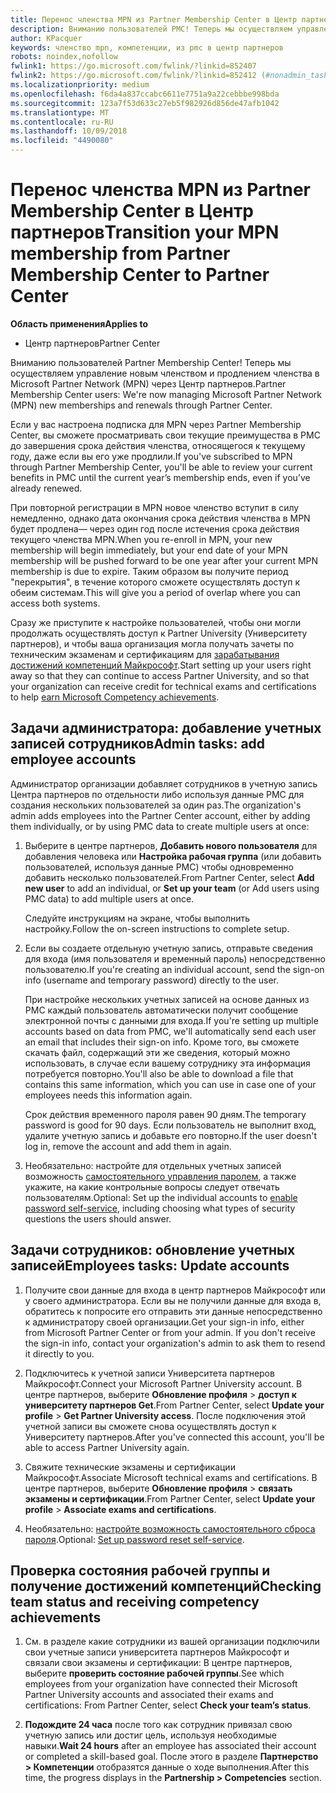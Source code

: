 ```yaml
---
title: Перенос членства MPN из Partner Membership Center в Центр партнеров
description: Вниманию пользователей PMC! Теперь мы осуществляем управление членством MPN через Центр партнеров. Вот, что нужно сделать.
author: KPacquer
keywords: членство mpn, компетенции, из pmc в центр партнеров
robots: noindex,nofollow
fwlink1: https://go.microsoft.com/fwlink/?linkid=852407
fwlink2: https://go.microsoft.com/fwlink/?linkid=852412 (#nonadmin_tasks)
ms.localizationpriority: medium
ms.openlocfilehash: f6da4a837ccabc6611e7751a9a22cebbbe998bda
ms.sourcegitcommit: 123a7f53d633c27eb5f982926d856de47afb1042
ms.translationtype: MT
ms.contentlocale: ru-RU
ms.lasthandoff: 10/09/2018
ms.locfileid: "4490080"
---
```

# <a name="transition-your-mpn-membership-from-partner-membership-center-to-partner-center"></a><span data-ttu-id="517f4-105">Перенос членства MPN из Partner Membership Center в Центр партнеров</span><span class="sxs-lookup"><span data-stu-id="517f4-105">Transition your MPN membership from Partner Membership Center to Partner Center</span></span>

**<span data-ttu-id="517f4-106">Область применения</span><span class="sxs-lookup"><span data-stu-id="517f4-106">Applies to</span></span>**
-  <span data-ttu-id="517f4-107">Центр партнеров</span><span class="sxs-lookup"><span data-stu-id="517f4-107">Partner Center</span></span>

<span data-ttu-id="517f4-108">Вниманию пользователей Partner Membership Center! Теперь мы осуществляем управление новым членством и продлением членства в Microsoft Partner Network (MPN) через Центр партнеров.</span><span class="sxs-lookup"><span data-stu-id="517f4-108">Partner Membership Center users: We're now managing Microsoft Partner Network (MPN) new memberships and renewals through Partner Center.</span></span>  

<span data-ttu-id="517f4-109">Если у вас настроена подписка для MPN через Partner Membership Center, вы сможете просматривать свои текущие преимущества в PMC до завершения срока действия членства, относящегося к текущему году, даже если вы его уже продлили.</span><span class="sxs-lookup"><span data-stu-id="517f4-109">If you've subscribed to MPN through Partner Membership Center, you'll be able to review your current benefits in PMC until the current year’s membership ends, even if you’ve already renewed.</span></span> 

<span data-ttu-id="517f4-110">При повторной регистрации в MPN новое членство вступит в силу немедленно, однако дата окончания срока действия членства в MPN будет продлена— через один год после истечения срока действия текущего членства MPN.</span><span class="sxs-lookup"><span data-stu-id="517f4-110">When you re-enroll in MPN, your new membership will begin immediately, but your end date of your MPN membership will be pushed forward to be one year after your current MPN membership is due to expire.</span></span> <span data-ttu-id="517f4-111">Таким образом вы получите период "перекрытия", в течение которого сможете осуществлять доступ к обеим системам.</span><span class="sxs-lookup"><span data-stu-id="517f4-111">This will give you a period of overlap where you can access both systems.</span></span>

<span data-ttu-id="517f4-112">Сразу же приступите к настройке пользователей, чтобы они могли продолжать осуществлять доступ к Partner University (Университету партнеров), и чтобы ваша организация могла получать зачеты по техническим экзаменам и сертификациям для [зарабатывания достижений компетенций Майкрософт](competencies.md).</span><span class="sxs-lookup"><span data-stu-id="517f4-112">Start setting up your users right away so that they can continue to access Partner University, and so that your organization can receive credit for technical exams and certifications to help [earn Microsoft Competency achievements](competencies.md).</span></span> 

## <a name="admin-tasks-add-employee-accounts"></a><span data-ttu-id="517f4-113">Задачи администратора: добавление учетных записей сотрудников</span><span class="sxs-lookup"><span data-stu-id="517f4-113">Admin tasks: add employee accounts</span></span>

<span data-ttu-id="517f4-114">Администратор организации добавляет сотрудников в учетную запись Центра партнеров по отдельности либо используя данные PMC для создания нескольких пользователей за один раз.</span><span class="sxs-lookup"><span data-stu-id="517f4-114">The organization's admin adds employees into the Partner Center account, either by adding them individually, or by using PMC data to create multiple users at once:</span></span>

1.  <span data-ttu-id="517f4-115">Выберите в центре партнеров, **Добавить нового пользователя** для добавления человека или **Настройка рабочая группа** (или добавить пользователей, используя данные PMC) чтобы одновременно добавить несколько пользователей.</span><span class="sxs-lookup"><span data-stu-id="517f4-115">From Partner Center, select **Add new user** to add an individual, or **Set up your team** (or Add users using PMC data) to add multiple users at once.</span></span>
    
    <span data-ttu-id="517f4-116">Следуйте инструкциям на экране, чтобы выполнить настройку.</span><span class="sxs-lookup"><span data-stu-id="517f4-116">Follow the on-screen instructions to complete setup.</span></span>

2.  <span data-ttu-id="517f4-117">Если вы создаете отдельную учетную запись, отправьте сведения для входа (имя пользователя и временный пароль) непосредственно пользователю.</span><span class="sxs-lookup"><span data-stu-id="517f4-117">If you're creating an individual account, send the sign-on info (username and temporary password) directly to the user.</span></span>

    <span data-ttu-id="517f4-118">При настройке нескольких учетных записей на основе данных из PMC каждый пользователь автоматически получит сообщение электронной почты с данными для входа.</span><span class="sxs-lookup"><span data-stu-id="517f4-118">If you're setting up multiple accounts based on data from PMC, we'll automatically send each user an email that includes their sign-on info.</span></span> <span data-ttu-id="517f4-119">Кроме того, вы сможете скачать файл, содержащий эти же сведения, который можно использовать, в случае если вашему сотруднику эта информация потребуется повторно.</span><span class="sxs-lookup"><span data-stu-id="517f4-119">You'll also be able to download a file that contains this same information, which you can use in case one of your employees needs this information again.</span></span>

    <span data-ttu-id="517f4-120">Срок действия временного пароля равен 90 дням.</span><span class="sxs-lookup"><span data-stu-id="517f4-120">The temporary password is good for 90 days.</span></span> <span data-ttu-id="517f4-121">Если пользователь не выполнит вход, удалите учетную запись и добавьте его повторно.</span><span class="sxs-lookup"><span data-stu-id="517f4-121">If the user doesn't log in, remove the account and add them in again.</span></span>

3.  <span data-ttu-id="517f4-122">Необязательно: настройте для отдельных учетных записей возможность [самостоятельного управления паролем](https://docs.microsoft.com/azure/active-directory/active-directory-passwords-getting-started), а также укажите, на какие контрольные вопросы следует отвечать пользователям.</span><span class="sxs-lookup"><span data-stu-id="517f4-122">Optional: Set up the individual accounts to [enable password self-service](https://docs.microsoft.com/azure/active-directory/active-directory-passwords-getting-started), including choosing what types of security questions the users should answer.</span></span> 

## <a href="" id="nonadmin_tasks"></a> <span data-ttu-id="517f4-123">Задачи сотрудников: обновление учетных записей</span><span class="sxs-lookup"><span data-stu-id="517f4-123">Employees tasks: Update accounts</span></span>

1.  <span data-ttu-id="517f4-124">Получите свои данные для входа в центр партнеров Майкрософт или у своего администратора. Если вы не получили данные для входа в, обратитесь к попросите его отправить эти данные непосредственно к администратору своей организации.</span><span class="sxs-lookup"><span data-stu-id="517f4-124">Get your sign-in info, either from Microsoft Partner Center or from your admin. If you don't receive the sign-in info, contact your organization's admin to ask them to resend it directly to you.</span></span> 

2.  <span data-ttu-id="517f4-125">Подключитесь к учетной записи Университета партнеров Майкрософт.</span><span class="sxs-lookup"><span data-stu-id="517f4-125">Connect your Microsoft Partner University account.</span></span> <span data-ttu-id="517f4-126">В центре партнеров, выберите **Обновление профиля** > **доступ к университету партнеров Get**.</span><span class="sxs-lookup"><span data-stu-id="517f4-126">From Partner Center, select **Update your profile** > **Get Partner University access**.</span></span>  <span data-ttu-id="517f4-127">После подключения этой учетной записи вы сможете снова осуществлять доступ к Университету партнеров.</span><span class="sxs-lookup"><span data-stu-id="517f4-127">After you've connected this account, you'll be able to access Partner University again.</span></span>

3.  <span data-ttu-id="517f4-128">Свяжите технические экзамены и сертификации Майкрософт.</span><span class="sxs-lookup"><span data-stu-id="517f4-128">Associate Microsoft technical exams and certifications.</span></span> <span data-ttu-id="517f4-129">В центре партнеров, выберите **Обновление профиля** > **связать экзамены и сертификации**.</span><span class="sxs-lookup"><span data-stu-id="517f4-129">From Partner Center, select **Update your profile** > **Associate exams and certifications**.</span></span> 

4.  <span data-ttu-id="517f4-130">Необязательно: [настройте возможность самостоятельного сброса пароля](https://docs.microsoft.com/en-us/azure/active-directory/active-directory-passwords-update-your-own-password).</span><span class="sxs-lookup"><span data-stu-id="517f4-130">Optional: [Set up password reset self-service](https://docs.microsoft.com/en-us/azure/active-directory/active-directory-passwords-update-your-own-password).</span></span>

## <a name="checking-team-status-and-receiving-competency-achievements"></a><span data-ttu-id="517f4-131">Проверка состояния рабочей группы и получение достижений компетенций</span><span class="sxs-lookup"><span data-stu-id="517f4-131">Checking team status and receiving competency achievements</span></span>

1.  <span data-ttu-id="517f4-132">См. в разделе какие сотрудники из вашей организации подключили свои учетные записи университета партнеров Майкрософт и связали свои экзамены и сертификации: В центре партнеров, выберите **проверить состояние рабочей группы**.</span><span class="sxs-lookup"><span data-stu-id="517f4-132">See which employees from your organization have connected their Microsoft Partner University accounts and associated their exams and certifications: From Partner Center, select **Check your team’s status**.</span></span>

2.  <span data-ttu-id="517f4-133">**Подождите 24 часа** после того как сотрудник привязал свою учетную запись или достиг цель, используя необходимые навыки.</span><span class="sxs-lookup"><span data-stu-id="517f4-133">**Wait 24 hours** after an employee has associated their account or completed a skill-based goal.</span></span> <span data-ttu-id="517f4-134">После этого в разделе **Партнерство > Компетенции** отобразятся данные о ходе выполнения.</span><span class="sxs-lookup"><span data-stu-id="517f4-134">After this time, the progress displays in the  **Partnership > Competencies** section.</span></span>
